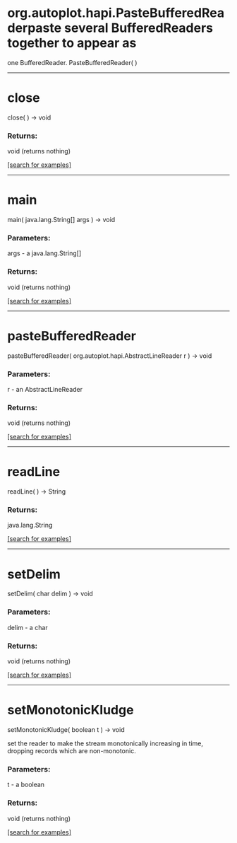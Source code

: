 # org.autoplot.hapi.PasteBufferedReaderpaste several BufferedReaders together to appear as 
 one BufferedReader.
PasteBufferedReader( )


***
<a name="close"></a>
# close
close(  ) &rarr; void



### Returns:
void (returns nothing)


<a href="https://github.com/autoplot/dev/search?q=close&unscoped_q=close">[search for examples]</a>

***
<a name="main"></a>
# main
main( java.lang.String[] args ) &rarr; void



### Parameters:
args - a java.lang.String[]

### Returns:
void (returns nothing)


<a href="https://github.com/autoplot/dev/search?q=main&unscoped_q=main">[search for examples]</a>

***
<a name="pasteBufferedReader"></a>
# pasteBufferedReader
pasteBufferedReader( org.autoplot.hapi.AbstractLineReader r ) &rarr; void



### Parameters:
r - an AbstractLineReader

### Returns:
void (returns nothing)


<a href="https://github.com/autoplot/dev/search?q=pasteBufferedReader&unscoped_q=pasteBufferedReader">[search for examples]</a>

***
<a name="readLine"></a>
# readLine
readLine(  ) &rarr; String



### Returns:
java.lang.String


<a href="https://github.com/autoplot/dev/search?q=readLine&unscoped_q=readLine">[search for examples]</a>

***
<a name="setDelim"></a>
# setDelim
setDelim( char delim ) &rarr; void



### Parameters:
delim - a char

### Returns:
void (returns nothing)


<a href="https://github.com/autoplot/dev/search?q=setDelim&unscoped_q=setDelim">[search for examples]</a>

***
<a name="setMonotonicKludge"></a>
# setMonotonicKludge
setMonotonicKludge( boolean t ) &rarr; void

set the reader to make the stream monotonically increasing in time,
 dropping records which are non-monotonic.

### Parameters:
t - a boolean

### Returns:
void (returns nothing)


<a href="https://github.com/autoplot/dev/search?q=setMonotonicKludge&unscoped_q=setMonotonicKludge">[search for examples]</a>

